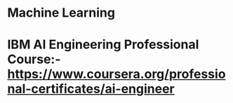 # Machine Learning
# IBM AI Engineering Professional Course:- https://www.coursera.org/professional-certificates/ai-engineer
